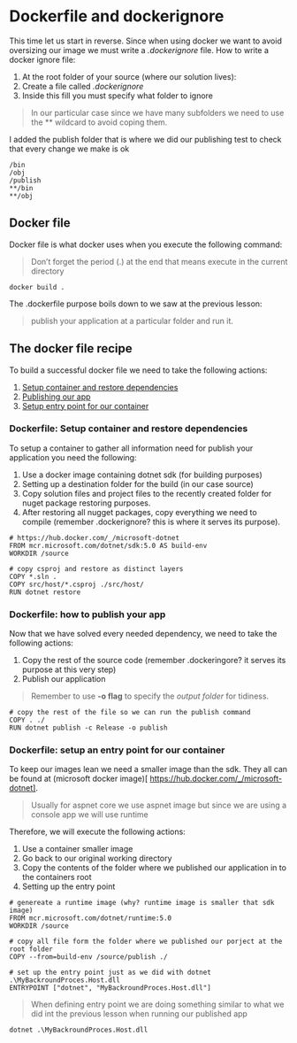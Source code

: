 # Dockerfile and dockerignore

This time let us start in reverse. Since when using docker we want to avoid oversizing our image we must write a *.dockerignore* file.
How to write a docker ignore file:
1. At the root folder of your source (where our solution lives):
2. Create a file called *.dockerignore*
3. Inside this fill you must specify what folder to ignore
> In our particular case since we have many subfolders we need to use the ** wildcard to avoid coping them.

I added the publish folder that is where we did our publishing test to check that every change we make is ok
```
/bin
/obj
/publish
**/bin
**/obj
```

## Docker file

Docker file is what docker uses when you execute the following command:
> Don’t forget the period (.) at the end that means execute in the current directory
```
docker build .
```
The .dockerfile purpose boils down to we saw at the previous lesson:
> publish your application at a particular folder and run it.

## The docker file recipe 

To build a successful docker file we need to take the following actions:
1. [Setup container and restore dependencies](#dockerfile-setup-container-and-restore-dependencies)
2. [Publishing our app](#dockerfile-how-to-publish-your-app)
3. [Setup entry point for our container](#dockerfile-setup-an-entry-point-for-our-container)

### Dockerfile: Setup container and restore dependencies

To setup a container to gather all information need for publish your application you need the following:
1. Use a docker image containing dotnet sdk (for building purposes)
2. Setting up a destination folder for the build (in our case source)
3. Copy solution files and project files to the recently created folder for nuget package restoring purposes.
4. After restoring all nugget packages, copy everything we need to compile (remember .dockerignore? this is where it serves its purpose).

```
# https://hub.docker.com/_/microsoft-dotnet
FROM mcr.microsoft.com/dotnet/sdk:5.0 AS build-env
WORKDIR /source

# copy csproj and restore as distinct layers
COPY *.sln .
COPY src/host/*.csproj ./src/host/
RUN dotnet restore
```
### Dockerfile: how to publish your app

Now that we have solved every needed dependency, we need to take the following actions:
1. Copy the rest of the source code (remember .dockeringore? it serves its purpose at this very step)
2. Publish our application
> Remember to use **-o flag** to specify the *output folder* for tidiness.
```
# copy the rest of the file so we can run the publish command
COPY . ./
RUN dotnet publish -c Release -o publish
```

### Dockerfile: setup an entry point for our container

To keep our images lean we need a smaller image than the sdk. They all can be found at (microsoft docker image)[ https://hub.docker.com/_/microsoft-dotnet].
> Usually for aspnet core we use aspnet image but since we are using a console app we will use runtime

Therefore, we will execute the following actions:
1. Use a container smaller image 
2. Go back to our original working directory
3. Copy the contents of the folder where we published our application in to the containers root
4. Setting up the entry point

```
# genereate a runtime image (why? runtime image is smaller that sdk image)
FROM mcr.microsoft.com/dotnet/runtime:5.0 
WORKDIR /source

# copy all file form the folder where we published our porject at the root folder
COPY --from=build-env /source/publish ./

# set up the entry point just as we did with dotnet .\MyBackroundProces.Host.dll
ENTRYPOINT ["dotnet", "MyBackroundProces.Host.dll"]
```
> When defining entry point we are doing something similar to what we did int the previous lesson when running our published app 
```
dotnet .\MyBackroundProces.Host.dll
```



